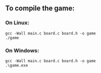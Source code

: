 ## To compile the game:

### On Linux: 

```
gcc -Wall main.c board.c board.h -o game
./game
```

### On Windows:

```
gcc -Wall main.c board.c board.h -o game
.\game.exe
```
